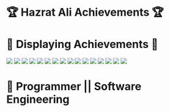 # 🏆 Hazrat Ali Achievements 🏆

# 🏅 Displaying Achievements 🏅

<img src="images/psi.png"/>
<img src="images/psb.png"/>
<img src="images/jobplacement.jpg"/>
<img src="images/iusachieve.png"/>
<img src="images/contest.jpeg"/>
<img src="images/achievement.jpg"/>
<img src="images/blackbelt.png"/>
<img src="images/pherolevel.jpg"/>
<img src="images/plevel2.png"/>
<img src="images/hackerrankproblemsolving.png"/>
<img src="images/Programming Foundation.jpg"/>
<img src="images/webdevelopment.jpeg"/>
<img src="images/java.jpeg"/>
<img src="images/python.jpeg"/>
<img src="images/hackerrank.png"/>
<img src="images/pytron.jpg"/>






# 🚞 Programmer || Software Engineering

# 






